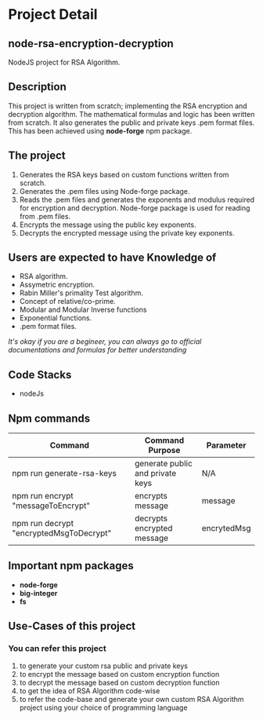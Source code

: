 # **Project Detail**

## **node-rsa-encryption-decryption**

NodeJS project for RSA Algorithm.

## **Description**

This project is written from scratch; implementing the RSA encryption and decryption algorithm. The mathematical formulas and logic has been written from scratch. It also generates the public and private keys .pem format files. This has been achieved using **node-forge** npm package.

## **The project**

1. Generates the RSA keys based on custom functions written from scratch.
2. Generates the .pem files using Node-forge package.
3. Reads the .pem files and generates the exponents and modulus required for encryption and decryption. Node-forge package is used for reading from .pem files.
4. Encrypts the message using the public key exponents.
5. Decrypts the encrypted message using the private key exponents.

## **Users are expected to have Knowledge of** 

- RSA algorithm.
- Assymetric encryption.
- Rabin Miller's primality Test algorithm.
- Concept of relative/co-prime.
- Modular and Modular Inverse functions
- Exponential functions.
- .pem format files.

*It's okay if you are a begineer, you can always go to official documentations and formulas for better understanding*

## **Code Stacks**

- nodeJs

## **Npm commands**


| Command                                 | Command Purpose                  | Parameter   |
| ----------------------------------------- | ---------------------------------- | ------------- |
| npm run generate-rsa-keys               | generate public and private keys | N/A         |
| npm run encrypt "messageToEncrypt"      | encrypts message                 | message     |
| npm run decrypt "encryptedMsgToDecrypt" | decrypts encrypted message       | encrytedMsg |

## **Important npm packages**

- **node-forge**
- **big-integer**
- **fs**

## **Use-Cases of this project**

### **You can refer this project**

1. to generate your custom rsa public and private keys
2. to encrypt the message based on custom encryption function
3. to decrypt the message based on custom decryption function
4. to get the idea of RSA Algorithm code-wise
5. to refer the code-base and generate your own custom RSA Algorithm project using your choice of programming language
